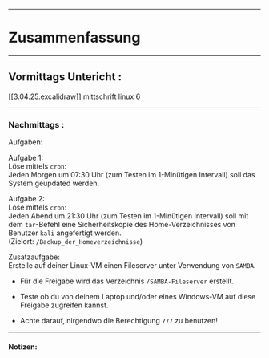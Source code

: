 

___

# Zusammenfassung








----

## Vormittags Untericht : 



[[3.04.25.excalidraw]] mittschrift
linux 6



----

### Nachmittags :


Aufgaben:

Aufgabe 1:  
Löse mittels `cron`:  
Jeden Morgen um 07:30 Uhr (zum Testen im 1-Minütigen Intervall) soll das System geupdated werden.

Aufgabe 2:  
Löse mittels `cron`:  
Jeden Abend um 21:30 Uhr (zum Testen im 1-Minütigen Intervall) soll mit dem `tar`-Befehl eine Sicherheitskopie des Home-Verzeichnisses von Benutzer `kali` angefertigt werden.  
(Zielort: `/Backup_der_Homeverzeichnisse`)

Zusatzaufgabe:  
Erstelle auf deiner Linux-VM einen Fileserver unter Verwendung von `SAMBA`.

- Für die Freigabe wird das Verzeichnis `/SAMBA-Fileserver` erstellt.
    
- Teste ob du von deinem Laptop und/oder eines Windows-VM auf diese Freigabe zugreifen kannst.
    
- Achte darauf, nirgendwo die Berechtigung `777` zu benutzen!




___

#### Notizen: 
